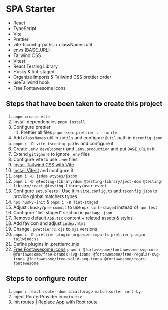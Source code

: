 # SPA Starter

- React
- TypeScript
- Vite
- Prettier
- vite-tsconfig-paths + classNames util
- envs (BASE_URL)
- Tailwind CSS
- Vitest
- React Testing Library
- Husky & lint-staged
- Organize imports & Tailwind CSS prettier order
- useTailwind hook
- Free Fontawesome icons

## Steps that have been taken to create this project

1. `pnpm create vite`
1. Install dependencies `pnpm install`
1. Configure prettier
   1. Prettier all files `pnpm exec prettier . --write`
1. Add `classNames` util in `/utils` and configure `@util` path in `tsconfig.json`
1. `pnpm i -D vite-tsconfig-paths` and configure it
1. Create `.env.development` and `.env.production` and put `BASE_URL` in it
1. Extend `gitignore` to ignore `.env` files
1. Configure vite to use `.env` files
1. [Install Tailwind CSS with Vite](https://tailwindcss.com/docs/guides/vite)
1. [Install Vitest](https://vitest.dev/guide/#adding-vitest-to-your-project) and configure it
1. `pnpm i -D jsdom @types/jsdom`
1. `pnpm i -D @testing-library/dom @testing-library/jest-dom @testing-library/react @testing-library/user-event`
1. Configure `setupTests` | Use it in `vite.config.ts` and `tsconfig.json` to provide global matchers types
1. `npx husky-init` & `pnpm i -D lint-staged`
1. Adjust `.husky/pre-commit` to use `npx lint-staged` instead of `npm test`
1. Configure "lint-staged" section in `package.json`
1. Remove default `App.tsx` content + related assets & styles
1. Add favicon and adjust `index.html`
1. Change `.prettierrc.cjs` to `mjs` versions
1. `pnpm i -D prettier-plugin-organize-imports prettier-plugin-tailwindcss`
1. Define plugins in .prettierrc.mjs
1. [Free Fontawesome icons](https://fontawesome.com/search?o=r&m=free) `pnpm i @fortawesome/fontawesome-svg-core @fortawesome/free-brands-svg-icons @fortawesome/free-regular-svg-icons @fortawesome/free-solid-svg-icons @fortawesome/react-fontawesome`

## Steps to configure router

1. `pnpm i react-router-dom localforage match-sorter sort-by`
1. Inject RouterProvider in `main.tsx`
1. Init routes | Replace App with Root route
